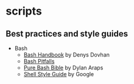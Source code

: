 # scripts

## Best practices and style guides

- Bash
    - [Bash Handbook](https://github.com/denysdovhan/bash-handbook) by Denys Dovhan
    - [Bash Pitfalls](http://mywiki.wooledge.org/BashPitfalls)
    - [Pure Bash Bible](https://github.com/dylanaraps/pure-bash-bible) by Dylan Araps
    - [Shell Style Guide](https://google.github.io/styleguide/shellguide.html) by Google
